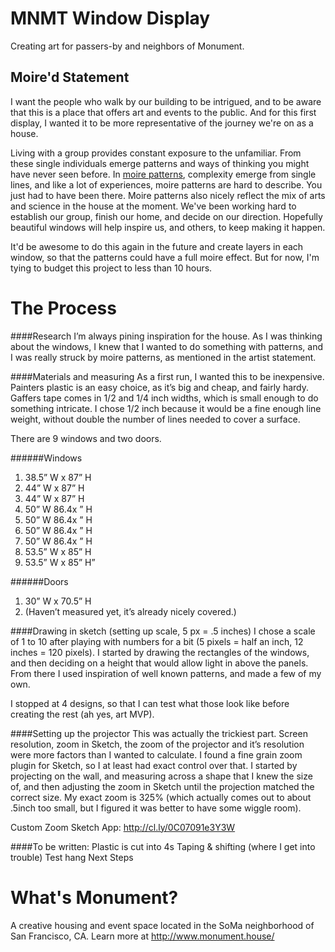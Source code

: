 # MNMT Window Display
Creating art for passers-by and neighbors of Monument.

## Moire'd Statement
I want the people who walk by our building to be intrigued, and to be aware that this is a place that offers art and events to the public. And for this first display, I wanted it to be more representative of the journey we're on as a house. 

Living with a group provides constant exposure to the unfamiliar. From these single individuals emerge patterns and ways of thinking you might have never seen before. In [moire patterns](https://en.wikipedia.org/wiki/Moir%C3%A9_pattern), complexity emerge from single lines, and like a lot of experiences, moire patterns are hard to describe. You just had to have been there. Moire patterns also nicely reflect the mix of arts and science in the house at the moment. We've been working hard to establish our group, finish our home, and decide on our direction. Hopefully beautiful windows will help inspire us, and others, to keep making it happen. 

It'd be awesome to do this again in the future and create layers in each window, so that the patterns could have a full moire effect. But for now, I'm tying to budget this project to less than 10 hours.

# The Process

####Research
I’m always pining inspiration for the house. As I was thinking about the windows, I knew that I wanted to do something with patterns, and I was really struck by moire patterns, as mentioned in the artist statement.

####Materials and measuring
As a first run, I wanted this to be inexpensive. Painters plastic is an easy choice, as it’s big and cheap, and fairly hardy. Gaffers tape comes in 1/2 and 1/4 inch widths, which is small enough to do something intricate. I chose 1/2 inch because it would be a fine enough line weight, without double the number of lines needed to cover a surface.

There are 9 windows and two doors.

######Windows
1. 38.5” W x 87” H
2. 44” W x 87” H
3. 44” W x 87” H
4. 50” W 86.4x ” H
5. 50” W 86.4x ” H
6. 50” W 86.4x ” H
7. 50” W 86.4x ” H
8. 53.5” W x 85” H
9. 53.5” W x 85” H”

######Doors
1. 30” W x 70.5” H
2. (Haven’t measured yet, it’s already nicely covered.)

####Drawing in sketch (setting up scale, 5 px = .5 inches)
I chose a scale of 1 to 10  after playing with numbers for a bit (5 pixels = half an inch, 12 inches = 120 pixels). I started by drawing the rectangles of the windows, and then deciding on a height that would allow light in above the panels. From there I used inspiration of well known patterns, and made a few of my own. 

I stopped at 4 designs, so that I can test what those look like before creating the rest (ah yes, art MVP).


####Setting up the projector
This was actually the trickiest part. Screen resolution, zoom in Sketch, the zoom of the projector and it’s resolution were more factors than I wanted to calculate. I found a fine grain zoom plugin for Sketch, so I at least had exact control over that. I started by projecting on the wall, and measuring across a shape that I knew the size of, and then adjusting the zoom in Sketch until the projection matched the correct size. My exact zoom is 325% (which actually comes out to about .5inch too small, but I figured it was better to have some wiggle room).

Custom Zoom Sketch App: http://cl.ly/0C07091e3Y3W

####To be written:
Plastic is cut into 4s
Taping & shifting (where I get into trouble)
Test hang
Next Steps


# What's Monument?
A creative housing and event space located in the SoMa neighborhood of San Francisco, CA. Learn more at http://www.monument.house/
